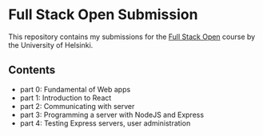 # Full Stack Open Submission

This repository contains my submissions for the [Full Stack Open](https://fullstackopen.com/en/) course by the University of Helsinki.

## Contents

-   part 0: Fundamental of Web apps
-   part 1: Introduction to React
-   part 2: Communicating with server
-   part 3: Programming a server with NodeJS and Express
-   part 4: Testing Express servers, user administration